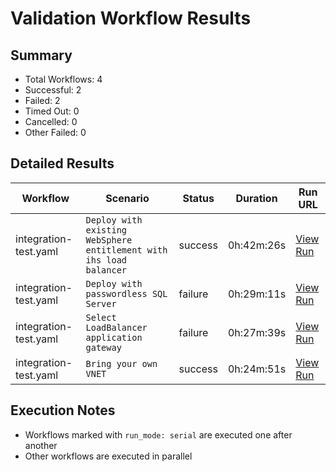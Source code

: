 # Validation Workflow Results

## Summary
- Total Workflows: 4
- Successful: 2
- Failed: 2
- Timed Out: 0
- Cancelled: 0
- Other Failed: 0

## Detailed Results

| Workflow | Scenario | Status | Duration | Run URL |
|----------|----------|---------|-----------|----------|
| integration-test.yaml | `Deploy with existing WebSphere entitlement with ihs load balancer` | success | 0h:42m:26s | [View Run](https://github.com/azure-javaee/azure.websphere-traditional.cluster/actions/runs/16794107034) |
| integration-test.yaml | `Deploy with passwordless SQL Server` | failure | 0h:29m:11s | [View Run](https://github.com/azure-javaee/azure.websphere-traditional.cluster/actions/runs/16794108321) |
| integration-test.yaml | `Select LoadBalancer application gateway` | failure | 0h:27m:39s | [View Run](https://github.com/azure-javaee/azure.websphere-traditional.cluster/actions/runs/16794109795) |
| integration-test.yaml | `Bring your own VNET` | success | 0h:24m:51s | [View Run](https://github.com/azure-javaee/azure.websphere-traditional.cluster/actions/runs/16794111052) |


## Execution Notes
- Workflows marked with `run_mode: serial` are executed one after another
- Other workflows are executed in parallel
